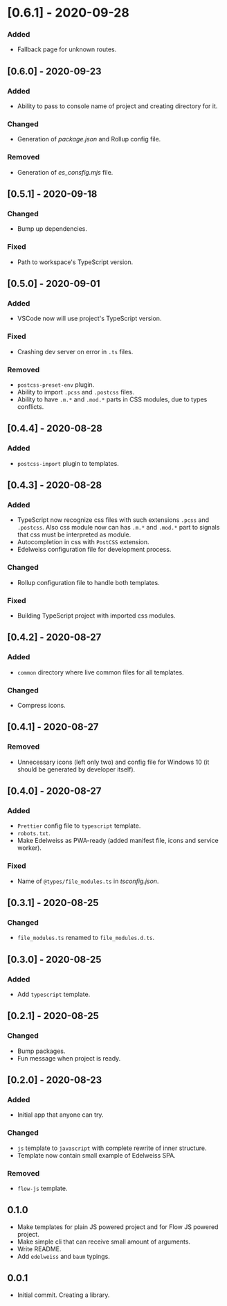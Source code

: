 # [0.6.1] - 2020-09-28

### Added

- Fallback page for unknown routes.

## [0.6.0] - 2020-09-23

### Added

- Ability to pass to console name of project and creating directory for it.

### Changed

- Generation of _package.json_ and Rollup config file.

### Removed

- Generation of _es_consfig.mjs_ file.

## [0.5.1] - 2020-09-18

### Changed

- Bump up dependencies.

### Fixed

- Path to workspace's TypeScript version.

## [0.5.0] - 2020-09-01

### Added

- VSCode now will use project's TypeScript version.

### Fixed

- Crashing dev server on error in `.ts` files.

### Removed

- `postcss-preset-env` plugin.
- Ability to import `.pcss` and `.postcss` files.
- Ability to have `.m.*` and `.mod.*` parts in CSS modules, due to types conflicts.

## [0.4.4] - 2020-08-28

### Added

- `postcss-import` plugin to templates.

## [0.4.3] - 2020-08-28

### Added

- TypeScript now recognize css files with such extensions `.pcss` and `.postcss`. Also css module now can has `.m.*` and `.mod.*` part to signals that css must be interpreted as module.
- Autocompletion in css with `PostCSS` extension. 
- Edelweiss configuration file for development process.

### Changed

- Rollup configuration file to handle both templates.

### Fixed

- Building TypeScript project with imported css modules.

## [0.4.2] - 2020-08-27

### Added

- `common` directory where live common files for all templates.

### Changed

- Compress icons.

## [0.4.1] - 2020-08-27

### Removed

- Unnecessary icons (left only two) and config file for Windows 10 (it should be generated by developer itself). 

## [0.4.0] - 2020-08-27

### Added

- `Prettier` config file to `typescript` template.
- `robots.txt`.
- Make Edelweiss as PWA-ready (added manifest file, icons and service worker).

### Fixed

- Name of `@types/file_modules.ts` in _tsconfig.json_.

## [0.3.1] - 2020-08-25

### Changed

- `file_modules.ts` renamed to `file_modules.d.ts`.

## [0.3.0] - 2020-08-25

### Added

- Add `typescript` template.

## [0.2.1] - 2020-08-25

### Changed

- Bump packages.
- Fun message when project is ready.

## [0.2.0] - 2020-08-23

### Added

- Initial app that anyone can try.

### Changed

- `js` template to `javascript` with complete rewrite of inner structure.
- Template now contain small example of Edelweiss SPA.

### Removed

- `flow-js` template.

## 0.1.0

- Make templates for plain JS powered project and for Flow JS powered project.
- Make simple cli that can receive small amount of arguments.
- Write README.
- Add `edelweiss` and `baum` typings.

## 0.0.1

- Initial commit. Creating a library.
